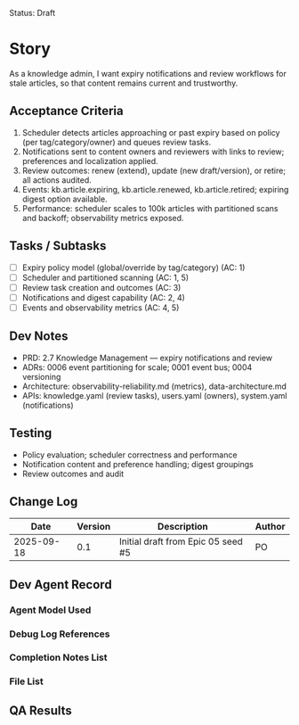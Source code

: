Status: Draft

# Story
As a knowledge admin,
I want expiry notifications and review workflows for stale articles,
so that content remains current and trustworthy.

## Acceptance Criteria
1. Scheduler detects articles approaching or past expiry based on policy (per tag/category/owner) and queues review tasks.
2. Notifications sent to content owners and reviewers with links to review; preferences and localization applied.
3. Review outcomes: renew (extend), update (new draft/version), or retire; all actions audited.
4. Events: kb.article.expiring, kb.article.renewed, kb.article.retired; expiring digest option available.
5. Performance: scheduler scales to 100k articles with partitioned scans and backoff; observability metrics exposed.

## Tasks / Subtasks
- [ ] Expiry policy model (global/override by tag/category) (AC: 1)
- [ ] Scheduler and partitioned scanning (AC: 1, 5)
- [ ] Review task creation and outcomes (AC: 3)
- [ ] Notifications and digest capability (AC: 2, 4)
- [ ] Events and observability metrics (AC: 4, 5)

## Dev Notes
- PRD: 2.7 Knowledge Management — expiry notifications and review
- ADRs: 0006 event partitioning for scale; 0001 event bus; 0004 versioning
- Architecture: observability-reliability.md (metrics), data-architecture.md
- APIs: knowledge.yaml (review tasks), users.yaml (owners), system.yaml (notifications)

## Testing
- Policy evaluation; scheduler correctness and performance
- Notification content and preference handling; digest groupings
- Review outcomes and audit

## Change Log
| Date       | Version | Description                                      | Author |
|------------|---------|--------------------------------------------------|--------|
| 2025-09-18 | 0.1     | Initial draft from Epic 05 seed #5               | PO     |

## Dev Agent Record

### Agent Model Used
<record at implementation time>

### Debug Log References
<links at implementation time>

### Completion Notes List
<notes at implementation time>

### File List
<files at implementation time>

## QA Results
<QA to fill>

